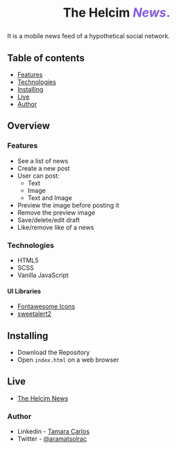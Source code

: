 # <p  align="center" style="font-size: 28px; ">The Helcim <span style="color: #815af0;">_News_.</span></p>

It is a mobile news feed of a hypothetical social network.

## Table of contents

- [Features](#features)
- [Technologies](#technologies)
- [Installing](#installing)
- [Live](#live)
- [Author](#author)

## Overview

### Features

- See a list of news
- Create a new post
- User can post:
  - Text
  - Image
  - Text and Image
- Preview the image before posting it
- Remove the preview image
- Save/delete/edit draft
- Like/remove like of a news

### Technologies

- HTML5
- SCSS
- Vanilla JavaScript

#### UI Libraries

- [Fontawesome Icons](https://fontawesome.com/icons)
- [sweetalert2](https://sweetalert.js.org/guides/)

## Installing

- Download the Repository
- Open `index.html` on a web browser

## Live

- [The Helcim News](https://aramatsolrac.github.io/news-feed/)

### Author

- Linkedin - [Tamara Carlos](https://www.linkedin.com/in/tamaracarlos/)
- Twitter - [@aramatsolrac](https://twitter.com/aramatsolrac)
